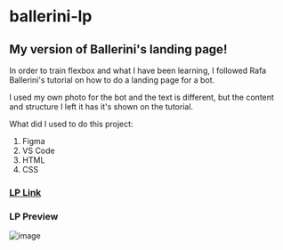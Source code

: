 # ballerini-lp
## My version of Ballerini's landing page!

In order to train flexbox and what I have been learning, I followed Rafa Ballerini's tutorial on how to do a landing page for a bot.

I used my own photo for the bot and the text is different, but the content and structure I left it has it's shown on the tutorial.

What did I used to do this project:
1. Figma
2. VS Code
3. HTML
4. CSS

### [LP Link](https://mariana-c-ramos.github.io/ballerini-lp/)
### LP Preview
![image](https://user-images.githubusercontent.com/92554665/152386571-14488b6f-6740-452d-b32e-962a26304410.png)
